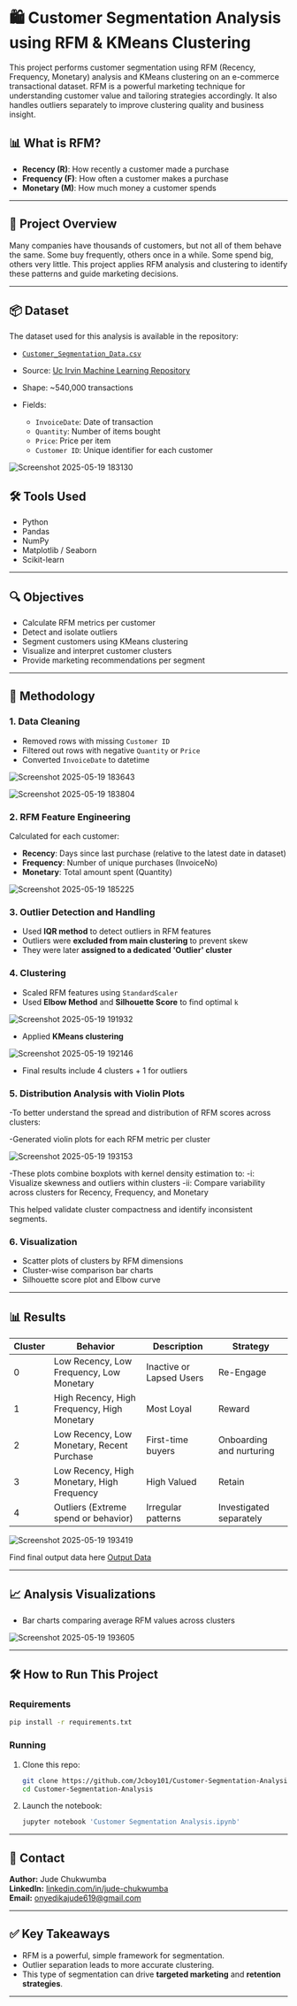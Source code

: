 # 🛍️ Customer Segmentation Analysis using RFM & KMeans Clustering

This project performs customer segmentation using RFM (Recency, Frequency, Monetary) analysis and KMeans clustering on an e-commerce transactional dataset. RFM is a powerful marketing technique for understanding customer value and tailoring strategies accordingly.
 It also handles outliers separately to improve clustering quality and business insight.

 ## 📊 What is RFM?
- **Recency (R)**: How recently a customer made a purchase
- **Frequency (F)**: How often a customer makes a purchase
- **Monetary (M)**: How much money a customer spends

---

## 📂 Project Overview

Many companies have thousands of customers, but not all of them behave the same. Some buy frequently, others once in a while. Some spend big, others very little. This project applies RFM analysis and clustering to identify these patterns and guide marketing decisions.

---

## 📦 Dataset
The dataset used for this analysis is available in the repository:

- [`Customer_Segmentation_Data.csv`](https://github.com/Jcboy101/Customer-Segmentation-Analysis/blob/main/Customer%20Segmentation%20Analysis.ipynb)


- Source: [Uc Irvin Machine Learning Repository](https://www.youtube.com/redirect?event=video_description&redir_token=QUFFLUhqa2dUeE9sd25UV3JiLUo0OWFvZ2VWQ1NORm9EZ3xBQ3Jtc0ttdHljY3ZhYkhfdmp5MGxaQWd5Q2JmWU5PMzE1WFFuT3U2M2tXVWZIZXNxeHFMRmxDZm10c1FoZFdFeW1PQ1V3UFVDX1h1SGNvTEd3dGZUWEl0TFgweEd0cGhKb1plT0hBdjU3UmQ0VDg0UDlmM1doWQ&q=https%3A%2F%2Farchive.ics.uci.edu%2Fdataset%2F502%2Fonline%2Bretail%2Bii&v=afPJeQuVeuY)  
- Shape: ~540,000 transactions
- Fields:
  - `InvoiceDate`: Date of transaction
  - `Quantity`: Number of items bought
  - `Price`: Price per item
  - `Customer ID`: Unique identifier for each customer
    
 ![Screenshot 2025-05-19 183130](https://github.com/user-attachments/assets/3bd59116-ced2-4d10-9d6b-4fcc82fdf1d0)

  ## 🛠️ Tools Used
- Python
- Pandas
- NumPy
- Matplotlib / Seaborn
- Scikit-learn


---

## 🔍 Objectives

- Calculate RFM metrics per customer
- Detect and isolate outliers
- Segment customers using KMeans clustering
- Visualize and interpret customer clusters
- Provide marketing recommendations per segment

---

## 🧠 Methodology

### 1. Data Cleaning
- Removed rows with missing `Customer ID`
- Filtered out rows with negative `Quantity` or `Price`
- Converted `InvoiceDate` to datetime
  
![Screenshot 2025-05-19 183643](https://github.com/user-attachments/assets/8aef0ffa-29e4-4ea8-892a-d05afd4e0870) 

![Screenshot 2025-05-19 183804](https://github.com/user-attachments/assets/e9094e88-95b4-47d6-bc7c-84031cdac4ec)



### 2. RFM Feature Engineering
Calculated for each customer:
- **Recency**: Days since last purchase (relative to the latest date in dataset)
- **Frequency**: Number of unique purchases (InvoiceNo)
- **Monetary**: Total amount spent (Quantity)

![Screenshot 2025-05-19 185225](https://github.com/user-attachments/assets/8d0011eb-b347-46b6-af72-f557873de298)



### 3. Outlier Detection and Handling
- Used **IQR method** to detect outliers in RFM features
- Outliers were **excluded from main clustering** to prevent skew
- They were later **assigned to a dedicated 'Outlier' cluster**

### 4. Clustering
- Scaled RFM features using `StandardScaler`
- Used **Elbow Method** and **Silhouette Score** to find optimal `k`

![Screenshot 2025-05-19 191932](https://github.com/user-attachments/assets/c691351b-4a5a-4d19-b9ff-aeaa9a65c297)

- Applied **KMeans clustering**

![Screenshot 2025-05-19 192146](https://github.com/user-attachments/assets/8a5bce9b-c0d7-49ab-9d49-8199aafadf37)

- Final results include 4 clusters + 1 for outliers

### 5. Distribution Analysis with Violin Plots
-To better understand the spread and distribution of RFM scores across clusters:

-Generated violin plots for each RFM metric per cluster

![Screenshot 2025-05-19 193153](https://github.com/user-attachments/assets/9c842558-0734-44a6-abf0-2ecaad6bfb96)

-These plots combine boxplots with kernel density estimation to:
 -i: Visualize skewness and outliers within clusters
 -ii: Compare variability across clusters for Recency, Frequency, and Monetary

This helped validate cluster compactness and identify inconsistent segments.



### 6. Visualization
- Scatter plots of clusters by RFM dimensions
- Cluster-wise comparison bar charts
- Silhouette score plot and Elbow curve


---

## 📊 Results

| Cluster | Behavior                            | Description                        | Strategy                     |
|---------|-------------------------------------|------------------------------------|------------------------------|
| 0       |Low Recency, Low Frequency, Low Monetary |  Inactive or Lapsed Users     |              Re-Engage           |
| 1       |  High Recency, High Frequency, High Monetary | Most Loyal              | Reward  |
| 2       |  Low Recency, Low Monetary,  Recent Purchase  | First-time buyers         | Onboarding and nurturing      |
| 3       | Low Recency, High Monetary,  High Frequency | High Valued              | Retain|
| 4       | Outliers (Extreme spend or behavior) | Irregular patterns                | Investigated separately       |

![Screenshot 2025-05-19 193419](https://github.com/user-attachments/assets/ef82a6be-f3d7-4b16-96a0-9737c3d0bee9)

Find final output data here [Output Data](data.csv)


---

## 📈 Analysis Visualizations

- Bar charts comparing average RFM values across clusters

![Screenshot 2025-05-19 193605](https://github.com/user-attachments/assets/345a460e-96ef-4f35-89a8-141848ac5210)


---

## 🛠️ How to Run This Project

### Requirements

```bash
pip install -r requirements.txt
```

### Running

1. Clone this repo:
   ```bash
   git clone https://github.com/Jcboy101/Customer-Segmentation-Analysis.git
   cd Customer-Segmentation-Analysis
   ```

2. Launch the notebook:
   ```bash
   jupyter notebook 'Customer Segmentation Analysis.ipynb'
   ```

---



## 📧 Contact

**Author:** Jude Chukwumba  
**LinkedIn:** [linkedin.com/in/jude-chukwumba](#)  
**Email:** onyedikajude619@gmail.com

---

## ✅ Key Takeaways

- RFM is a powerful, simple framework for segmentation.
- Outlier separation leads to more accurate clustering.
- This type of segmentation can drive **targeted marketing** and **retention strategies**.

---




